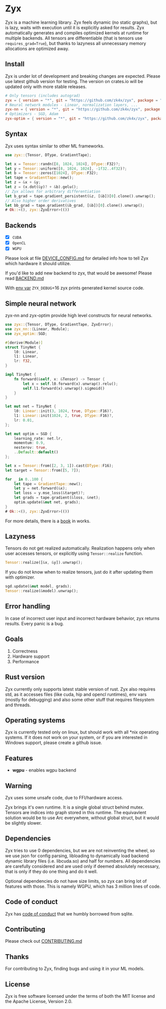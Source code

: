 # Zyx

Zyx is a machine learning library.
Zyx feels dynamic (no static graphs), but is lazy,
waits with execution until it is explicitly asked for results.
Zyx automatically generates and compiles
optimized kernels at runtime for multiple backends.
All tensors are differentiable (that is tensors use `requires_grad=True`),
but thanks to lazyness all unnecessary memory allocations are optimized away.

## Install

Zyx is under lot of development and breaking changes are expected.
Please use latest github version for testing. The version on crates.io
will be updated only with more stable releases.

```toml
# Only tensors (includes autograd)
zyx = { version = "*", git = "https://github.com/zk4x/zyx", package = "zyx" }
# Neural network modules - Linear, normalization layers, ...
zyx-nn = { version = "*", git = "https://github.com/zk4x/zyx", package = "zyx-nn" }
# Optimizers - SGD, Adam
zyx-optim = { version = "*", git = "https://github.com/zk4x/zyx", package = "zyx-optim" }
```

## Syntax

Zyx uses syntax similar to other ML frameworks.

```rust
use zyx::{Tensor, DType, GradientTape};

let x = Tensor::randn([8, 1024, 1024], DType::F32)?;
let y = Tensor::uniform([8, 1024, 1024], -1f32..4f32)?;
let b = Tensor::zeros([1024], DType::F32);
let tape = GradientTape::new();
let z = &x + &y;
let z = (x.dot(&y)? + &b).gelu();
// Zyx allows for arbitrary differentiation
let b_grad = tape.gradient_persistent(&z, [&b])[0].clone().unwrap();
// Also higher order derivatives
let bb_grad = tape.gradient(&b_grad, [&b])[0].clone().unwrap();
# Ok::<(), zyx::ZyxError>(())
```

## Backends

- [x] `CUDA`
- [x] `OpenCL`
- [x] `WGPU`

Please look at file [DEVICE_CONFIG.md](https://github.com/zk4x/zyx/blob/main/zyx/DEVICE_CONFIG.md)
for detailed info how to tell Zyx which hardware it should utilize.

If you'd like to add new backend to zyx, that would be awesome!
Please read [BACKEND.md](https://github.com/zk4x/zyx/blob/main/zyx/BACKEND.md)

With [env var](https://github.com/zk4x/zyx/blob/main/zyx/ENV_VARS.md) `ZYX_DEBUG`=16 zyx prints generated kernel source code.

## Simple neural network

zyx-nn and zyx-optim provide high level constructs for neural networks.

```rust ignore
use zyx::{Tensor, DType, GradientTape, ZyxError};
use zyx_nn::{Linear, Module};
use zyx_optim::SGD;

#[derive(Module)]
struct TinyNet {
    l0: Linear,
    l1: Linear,
    lr: f32,
}

impl TinyNet {
    fn forward(&self, x: &Tensor) -> Tensor {
        let x = self.l0.forward(x).unwrap().relu();
        self.l1.forward(x).unwrap().sigmoid()
    }
}

let mut net = TinyNet {
    l0: Linear::init(3, 1024, true, DType::F16)?,
    l1: Linear::init(1024, 2, true, DType::F16)?,
    lr: 0.01,
};

let mut optim = SGD {
    learning_rate: net.lr,
    momentum: 0.9,
    nesterov: true,
    ..Default::default()
};

let x = Tensor::from([2, 3, 1]).cast(DType::F16);
let target = Tensor::from([5, 7]);

for _ in 0..100 {
    let tape = GradientTape::new();
    let y = net.forward(&x);
    let loss = y.mse_loss(&target)?;
    let grads = tape.gradient(&loss, &net);
    optim.update(&mut net, grads);
}
# Ok::<(), zyx::ZyxError>(())
```

For more details, there is a [book](https://zk4x.github.io/zyx) in works.

## Lazyness

Tensors do not get realized automatically. Realization happens only when user accesses tensors, or explicitly using `Tensor::realize` function.
```rust ignore
Tensor::realize([&x, &y]).unwrap();
```
If you do not know when to realize tensors, just do it after updating them with optimizer.
```rust ignore
sgd.update(&mut model, grads);
Tensor::realize(&model).unwrap();
```

## Error handling

In case of incorrect user input and incorrect hardware behavior, zyx returns results.
Every panic is a bug.

## Goals

1. Correctness
2. Hardware support
3. Performance

## Rust version

Zyx currently only supports latest stable version of rust. Zyx also requires std,
as it accesses files (like cuda, hip and opencl runtimes), env vars (mostly for debugging)
and also some other stuff that requires filesystem and threads.

## Operating systems

Zyx is currently tested only on linux, but should work with all *nix operating systems.
If it does not work on your system, or if you are interested in Windows support, please
create a github issue.

## Features

- **wgpu** - enables wgpu backend

## Warning

Zyx uses some unsafe code, due to FFI/hardware access.

Zyx brings it's own runtime. It is a single global struct behind mutex.
Tensors are indices into graph stored in this runtime.
The equivavlent solution would be to use Arc everywhere,
without global struct, but it would be slightly slower.

## Dependencies

Zyx tries to use 0 dependencies, but we are not reinventing the wheel, so we use json for config
parsing, libloading to dynamically load backend dynamic library files (i.e. libcuda.so) and half
for numbers. All dependencies are carefully considered and are used only if deemed absolutely necessary,
that is only if they do one thing and do it well.

Optional dependencies do not have size limits, so zyx can bring lot of features with those.
This is namely WGPU, which has 3 million lines of code.

## Code of conduct

Zyx has [code of conduct](CODE_OF_CONDUCT.md) that we humbly borrowed from sqlite.

## Contributing

Please check out [CONTRIBUTING.md](CONTRIBUTING.md)

## Thanks

For contributing to Zyx, finding bugs and using it in your ML models.

## License

Zyx is free software licensed under the terms of both the MIT license and the Apache License, Version 2.0.
